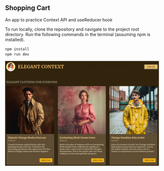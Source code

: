 ## Shopping Cart

An app to practice Context API and useReducer hook

To run locally, clone the repository and navigate to the project root directory. Run the following commands in the terminal (assuming npm is installed).

```bash
npm install
npm run dev
```

![Shopping Cart](./src/assets/shopping-cart.png)
